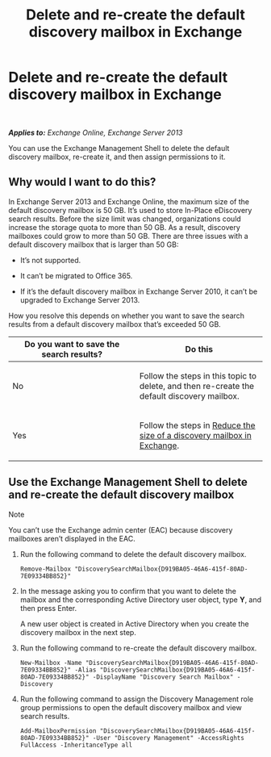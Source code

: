 ﻿---
title: 'Delete and re-create the default discovery mailbox in Exchange'
TOCTitle: Delete and re-create the default discovery mailbox in Exchange
ms:assetid: 4bde0b00-bdf7-44b4-ba64-aa062bc10ca2
ms:mtpsurl: https://technet.microsoft.com/en-us/library/Dn750894(v=EXCHG.150)
ms:contentKeyID: 62371689
ms.date: 12/10/2017
mtps_version: v=EXCHG.150
---

# Delete and re-create the default discovery mailbox in Exchange

 

_**Applies to:** Exchange Online, Exchange Server 2013_


You can use the Exchange Management Shell to delete the default discovery mailbox, re-create it, and then assign permissions to it.

## Why would I want to do this?

In Exchange Server 2013 and Exchange Online, the maximum size of the default discovery mailbox is 50 GB. It’s used to store In-Place eDiscovery search results. Before the size limit was changed, organizations could increase the storage quota to more than 50 GB. As a result, discovery mailboxes could grow to more than 50 GB. There are three issues with a default discovery mailbox that is larger than 50 GB:

  - It’s not supported.

  - It can’t be migrated to Office 365.

  - If it’s the default discovery mailbox in Exchange Server 2010, it can’t be upgraded to Exchange Server 2013.

How you resolve this depends on whether you want to save the search results from a default discovery mailbox that’s exceeded 50 GB.


<table>
<colgroup>
<col style="width: 50%" />
<col style="width: 50%" />
</colgroup>
<thead>
<tr class="header">
<th>Do you want to save the search results?</th>
<th>Do this</th>
</tr>
</thead>
<tbody>
<tr class="odd">
<td><p>No</p></td>
<td><p>Follow the steps in this topic to delete, and then re-create the default discovery mailbox.</p></td>
</tr>
<tr class="even">
<td><p>Yes</p></td>
<td><p>Follow the steps in <a href="reduce-the-size-of-a-discovery-mailbox-in-exchange-exchange-2013-help.md">Reduce the size of a discovery mailbox in Exchange</a>.</p></td>
</tr>
</tbody>
</table>


## Use the Exchange Management Shell to delete and re-create the default discovery mailbox


> [!NOTE]
> You can’t use the Exchange admin center (EAC) because discovery mailboxes aren’t displayed in the EAC.



1.  Run the following command to delete the default discovery mailbox.
    
        Remove-Mailbox "DiscoverySearchMailbox{D919BA05-46A6-415f-80AD-7E09334BB852}"

2.  In the message asking you to confirm that you want to delete the mailbox and the corresponding Active Directory user object, type **Y**, and then press Enter.
    
    A new user object is created in Active Directory when you create the discovery mailbox in the next step.

3.  Run the following command to re-create the default discovery mailbox.
    
        New-Mailbox -Name "DiscoverySearchMailbox{D919BA05-46A6-415f-80AD-7E09334BB852}" -Alias "DiscoverySearchMailbox{D919BA05-46A6-415f-80AD-7E09334BB852}" -DisplayName "Discovery Search Mailbox" -Discovery

4.  Run the following command to assign the Discovery Management role group permissions to open the default discovery mailbox and view search results.
    
        Add-MailboxPermission "DiscoverySearchMailbox{D919BA05-46A6-415f-80AD-7E09334BB852}" -User "Discovery Management" -AccessRights FullAccess -InheritanceType all

